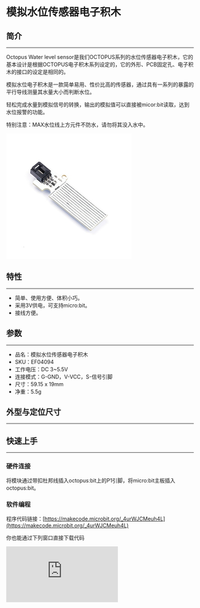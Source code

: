 # 模拟水位传感器电子积木

## 简介
---

Octopus Water level sensor是我们OCTOPUS系列的水位传感器电子积木，它的基本设计是根据OCTOPUS电子积木系列设定的，它的外形、PCB固定孔、电子积木的接口的设定是相同的。

模拟水位电子积木是一款简单易用、性价比高的传感器，通过具有一系列的暴露的平行导线测量其水量大小而判断水位。

轻松完成水量到模拟信号的转换，输出的模拟值可以直接被micor:bit读取，达到水位报警的功能。

特别注意：MAX水位线上方元件不防水，请勿将其没入水中。


![](./images/04094_01.jpg)



## 特性
---
- 简单、使用方便、体积小巧。
- 采用3V供电，可支持micro:bit。
- 接线方便。

## 参数
---
- 品名：模拟水位传感器电子积木
- SKU：EF04094
- 工作电压：DC 3~5.5V
- 连接模式：G-GND，V-VCC，S-信号引脚
- 尺寸：59.15 x 19mm
- 净重：5.5g

## 外型与定位尺寸
---


## 快速上手
---
### 硬件连接

将模块通过带扣杜邦线插入octopus:bit上的P1引脚，将micro:bit主板插入octopus:bit。



### 软件编程


程序代码链接：[https://makecode.microbit.org/_4urWJCMeuh4L](https://makecode.microbit.org/_4urWJCMeuh4L)

你也能通过下列窗口直接下载代码
<div
    style={{
        position: 'relative',
        paddingBottom: '60%',
        overflow: 'hidden',
    }}
>
    <iframe
        src="https://makecode.microbit.org/_4urWJCMeuh4L"
        frameborder="0"
        sandbox="allow-popups allow-forms allow-scripts allow-same-origin"
        style={{
            position: 'absolute',
            width: '100%',
            height: '100%',
        }}
    />
</div>

### 结果

点阵显示屏显示当前水位值。


## Python 编程

### 步骤 1
下载压缩包并解压[Octopus_MicroPython-master](https://github.com/lionyhw/Octopus_MicroPython/archive/master.zip)
打开[Python editor](https://python.microbit.org/v/2.0)

![](./images/05001_07.png)

为了给水位传感器编程，我们需要添加waterlevel.py。点击Load/Save，然后点击Show Files（1）下拉菜单，再点击Add file在本地找到下载并解压完成的Octopus_MicroPython-master文件夹，从中选择waterlevel.py添加进来。

![](./images/05001_08.png)
![](./images/05001_09.png)
![](./images/04094_10.png)

### 步骤 2
### 参考程序
```
from microbit import *
from waterlevel import *

s = WATERLEVEL(pin1)
while True:
    display.scroll(s.get_waterlevel())
```


### 结果
- 通过LED矩阵显示水位传感器的返回值。



## 常见问题

